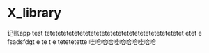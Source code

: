 # X_library
记账app
test
tetetetetetetetetetetetetetetetetetetetetetetetetet
etet
e
fsadsfdgt
e
te
t
e
tetetetette
哇哈哈哈哇哈哈哈哇哈哈
